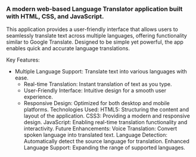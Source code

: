 ### A modern web-based Language Translator application built with HTML, CSS, and JavaScript.

This application provides a user-friendly interface that allows users to seamlessly translate text across multiple languages, offering functionality similar to Google Translate. Designed to be simple yet powerful, the app enables quick and accurate language translations.

Key Features:
- Multiple Language Support: Translate text into various languages with ease.
  - Real-time Translation: Instant translation of text as you type.
  - User-Friendly Interface: Intuitive design for a smooth user experience.
  - Responsive Design: Optimized for both desktop and mobile platforms.
Technologies Used:
  HTML5: Structuring the content and layout of the application.
  CSS3: Providing a modern and responsive design.
  JavaScript: Enabling real-time translation functionality and interactivity.
Future Enhancements:
  Voice Translation: Convert spoken language into translated text.
  Language Detection: Automatically detect the source language for translation.
  Enhanced Language Support: Expanding the range of supported languages.
